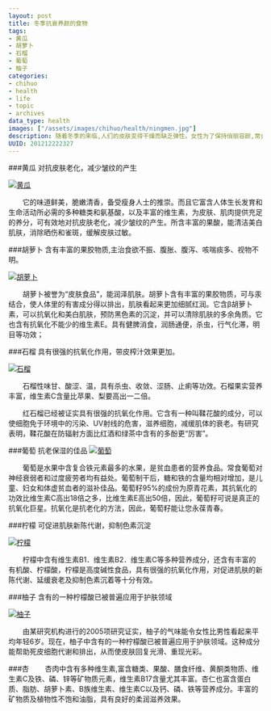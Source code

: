 ```yaml
--- 
layout: post
title: 冬季抗衰养颜的食物
tags: 
- 黄瓜
- 胡萝卜
- 石榴
- 葡萄
- 柚子
categories:
- chihuo
- health
- life
- topic
- archives
data_type: health
images: ["/assets/images/chihuo/health/ningmen.jpg"]
description: 随着冬季的来临,人们的皮肤变得干燥而缺乏弹性。女性为了保持俏丽容颜,常会在此时倾注极大热情的对皮肤进行养护,本文向女性朋友们介绍一些适合冬季的保健美容的食物。
UUID: 201212222327
---
```



###黄瓜
对抗皮肤老化，减少皱纹的产生

<a href="{{site.static_url}}/assets/images/chihuo/health/huanggua.jpg" alt="黄瓜" rel="prettyPhoto[{{page.UUID}}]">
<img src="{{site.static_url}}/assets/images/chihuo/health/huanggua.jpg"  alt="黄瓜" class="img-center"></img>
</a>

　　它的味道鲜美，脆嫩清香，备受瘦身人士的推崇。而且它富含人体生长发育和生命活动所必需的多种糖类和氨基酸，以及丰富的维生素，为皮肤、肌肉提供充足的养分，可有效地对抗皮肤老化，减少皱纹的产生。所含丰富的果酸，能清洁美白肌肤，消除晒伤和雀斑，缓解皮肤过敏。

###胡萝卜
含有丰富的果胶物质,主治食欲不振、腹胀、腹泻、咳喘痰多、视物不明。

<a href="{{site.static_url}}/assets/images/chihuo/health/huluobo.jpg" alt="胡萝卜" rel="prettyPhoto[{{page.UUID}}]">
<img src="{{site.static_url}}/assets/images/chihuo/health/huluobo.jpg" alt="胡萝卜" class="img-center"></img>
</a>

　　胡萝卜被誉为“皮肤食品”，能润泽肌肤。胡萝卜含有丰富的果胶物质，可与汞结合，使人体里的有害成分得以排出，肌肤看起来更加细腻红润。它含β胡萝卜素，可以抗氧化和美白肌肤，预防黑色素的沉淀，并可以清除肌肤的多余角质。它也含有抗氧化不能少的维生素E。具有健脾消食，润肠通便，杀虫，行气化滞，明目等功效；

###石榴
具有很强的抗氧化作用，带皮榨汁效果更加。

<a href="{{site.static_url}}/assets/images/chihuo/health/shiliu.jpg" alt="石榴" rel="prettyPhoto[{{page.UUID}}]">
<img src="{{site.static_url}}/assets/images/chihuo/health/shiliu.jpg"  alt="石榴" class="img-center"></img>
</a>

　　石榴性味甘、酸涩、温，具有杀虫、收敛、涩肠、止痢等功效。石榴果实营养丰富，维生素C含量比苹果、梨要高出一二倍。

　　红石榴已经被证实具有很强的抗氧化作用。它含有一种叫鞣花酸的成分，可以使细胞免于环境中的污染、UV射线的危害，滋养细胞，减缓肌体的衰老。有研究表明，鞣花酸在防辐射方面比红酒和绿茶中含有的多酚更“厉害”。

###葡萄
抗老保湿的佳品
<a href="{{site.static_url}}/assets/images/chihuo/health/putao.jpg" alt="葡萄" rel="prettyPhoto[{{page.UUID}}]">
<img src="{{site.static_url}}/assets/images/chihuo/health/putao.jpg" alt="葡萄" class="img-center"></img>
</a>

　　葡萄是水果中含复合铁元素最多的水果，是贫血患者的营养食品。常食葡萄对神经衰弱者和过度疲劳者均有益处。葡萄制干后，糖和铁的含量均相对增加，是儿童、妇女和体虚贫血者的滋补佳品。葡萄籽95%的成份为原青花素，其抗氧化的功效比维生素C高出18倍之多，比维生素E高出50倍，因此，葡萄籽可说是真正的抗氧化巨星。抗氧化是抗老化的方法，因此，葡萄籽能让您永葆青春。

###柠檬
可促进肌肤新陈代谢，抑制色素沉淀

<a href="{{site.static_url}}/assets/images/chihuo/health/ningmen.jpg" alt="柠檬" rel="prettyPhoto[{{page.UUID}}]">
<img src="{{site.static_url}}/assets/images/chihuo/health/ningmen.jpg" alt="柠檬" class="img-center"></img>
</a>

　　柠檬中含有维生素B1．维生素B2．维生素C等多种营养成分，还含有丰富的有机酸、柠檬酸，柠檬是高度碱性食品，具有很强的抗氧化作用，对促进肌肤的新陈代谢、延缓衰老及抑制色素沉着等十分有效。

###柚子
含有的一种柠檬酸已被普遍应用于护肤领域

<a href="{{site.static_url}}/assets/images/chihuo/health/youzi.jpg" alt="柚子" rel="prettyPhoto[{{page.UUID}}]">
<img src="{{site.static_url}}/assets/images/chihuo/health/youzi.jpg" alt="柚子" class="img-center"></img>
</a>

 　　由某研究机构进行的2005项研究证实，柚子的气味能令女性比男性看起来平均年轻6岁。现在，柚子中含有的一种柠檬酸已被普遍应用于护肤领域。这种成分能帮助死皮细胞代谢和排出，从而使皮肤回复光滑、重现光彩。

###杏
 　　杏肉中含有多种维生素,富含糖类、果酸、膳食纤维、黄酮类物质、维生素C及铁、磷、锌等矿物质元素，维生素B17含量尤其丰富。杏仁也富含蛋白质、脂肪、胡萝卜素、B族维生素、维生素C以及钙、磷、铁等营养成分。丰富的矿物质及植物性不饱和油脂，具有良好的柔润滋养效果。

